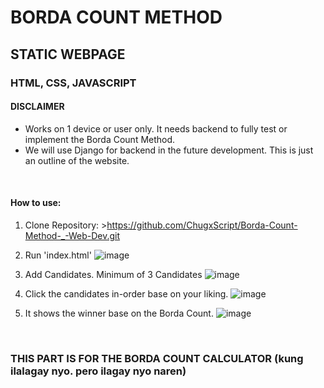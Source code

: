 <h1>BORDA COUNT METHOD</h1>
<h2>STATIC WEBPAGE</h2>
<h3>HTML, CSS, JAVASCRIPT</h3>

<h4>DISCLAIMER</h4>
<ul>
  <li>Works on 1 device or user only. It needs backend to fully test or implement the Borda Count Method.</li>
  <li>We will use Django for backend in the future development. This is just an outline of the website.</li>
</ul>
<br>
<h4>How to use:</h4>

1. Clone Repository: >https://github.com/ChugxScript/Borda-Count-Method-_-Web-Dev.git
2. Run 'index.html'
   ![image](https://github.com/ChugxScript/Borda-Count-Method-_-Web-Dev/assets/101156843/ecac846c-3acc-45a3-b968-af7a0e034261)
   
3. Add Candidates. Minimum of 3 Candidates
   ![image](https://github.com/ChugxScript/Borda-Count-Method-_-Web-Dev/assets/101156843/ab98d944-3842-493c-8eff-0b5230e2219e)
   
4. Click the candidates in-order base on your liking.
   ![image](https://github.com/ChugxScript/Borda-Count-Method-_-Web-Dev/assets/101156843/70571bee-f1ba-44a7-8f32-b4a0e8e201f6)

5. It shows the winner base on the Borda Count.
   ![image](https://github.com/ChugxScript/Borda-Count-Method-_-Web-Dev/assets/101156843/b6bab9b1-3f23-4d6a-a66b-a41f4f018725)

<br>

<h3>THIS PART IS FOR THE BORDA COUNT CALCULATOR (kung ilalagay nyo. pero ilagay nyo naren)</h3>
